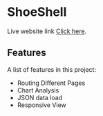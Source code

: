 # ShoeShell

Live website link [Click here](https://shoeshell.netlify.app/).

## Features
A list of features in this project:
* Routing Different Pages
* Chart Analysis
* JSON data load
* Responsive View